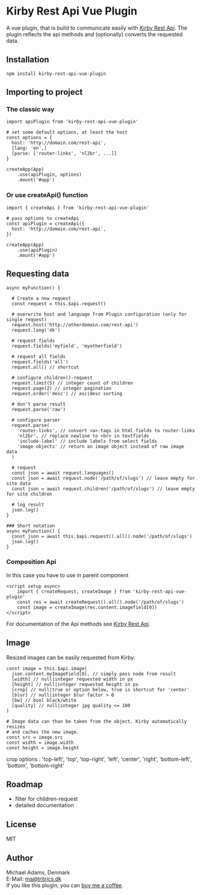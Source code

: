 # Kirby Rest Api Vue Plugin

A vue plugin, that is build to communicate easily with [Kirby Rest Api](https://github.com/tritrics/kirby-rest-api). The plugin reflects the api methods and (optionally) converts the requested data.

## Installation

```npm install kirby-rest-api-vue-plugin```

## Importing to project

### The classic way

```
import apiPlugin from 'kirby-rest-api-vue-plugin'

# set some default options, at least the host
const options = {
  host: 'http://domain.com/rest-api',
  [lang: 'en',]
  [parse: ['router-links', 'nl2br', ...]]
}

createApp(App)
	.use(apiPlugin, options)
	.mount('#app')
```

### Or use createApi() function

```
import { createApi } from 'kirby-rest-api-vue-plugin'

# pass options to createApi
const apiPlugin = createApi({
  host: 'http://domain.com/rest-api',
})

createApp(App)
	.use(apiPlugin)
	.mount('#app')
```



## Requesting data

```
async myFunction() {

  # Create a new request
  const request = this.$api.request()

  # overwrite host and language from Plugin configuration (only for single request)
  request.host('http://otherdomain.com/rest-api')
  request.lang('dk')

  # request fields
  request.fields('myfield', 'myotherfield')

  # request all fields
  request.fields('all')
  request.all() // shortcut

  # configure children()-request
  request.limit(5) // integer count of children
  request.page(2) // integer pagination
  request.order('desc') // asc|desc sorting

  # don't parse result
  request.parse('raw')

  # configure parser
  request.parse(
    'router-links', // convert <a>-tags in html fields to router-links
    'nl2br', // replace newline to <br> in textfields
    'include-label' // include labels from select fields
    'image-objects' // return an image object instead of raw image data
  )

  # request
  const json = await request.languages()
  const json = await request.node('/path/of/slugs') // leave empty for site data
  const json = await request.children('/path/of/slugs') // leave empty for site children
  
  # log result
  json.log()
}

### Short notation
async myFunction() {
  const json = await this.$api.request().all().node('/path/of/slugs')
  json.log()
}
```
### Composition Api

In this case you have to use <Suspense> in parent component

```
<script setup async>
	import { createRequest, createImage } from 'kirby-rest-api-vue-plugin'
	const res = await createRequest().all().node('/path/of/slugs')
	const image = createImage(res.content.imagefield[0])
</script>
```

For documentation of the Api methods see [Kirby Rest Api](https://github.com/tritrics/kirby-rest-api).

## Image

Resized images can be easily requested from Kirby:

```
const image = this.$api.image(
  json.content.myImageField[0], // simply pass node from result
  [width] // null|integer requested width in px
  [height] // null|integer requested height in px
  [crop] // null|true or option below, true is shortcut for 'center'
  [blur] // null|integer blur factor > 0
  [bw] // bool black/white
  [quality] // null|integer jpg quality <= 100
)

# Image data can than be taken from the object. Kirby automatically resizes
# and caches the new image.
const src = image.src
const width = image.width
const height = image.height
```

crop options : 'top-left', 'top', 'top-right', 'left', 'center', 'right', 'bottom-left', 'bottom', 'bottom-right'

## Roadmap

- filter for children-request
- detailed documentation

## License

MIT

## Author

Michael Adams, Denmark  
E-Mail: [ma@tritrics.dk](mailto:ma@tritrics.dk)  
If you like this plugin, you can [buy me a coffee](https://www.buymeacoffee.com/tritrics).

